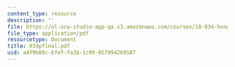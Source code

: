```yaml
---
content_type: resource
description: ''
file: https://ol-ocw-studio-app-qa.s3.amazonaws.com/courses/18-034-honors-differential-equations-spring-2004/a4f9b89cbfeffa3b1c09857d94269187_034pfinal.pdf
file_type: application/pdf
resourcetype: Document
title: 034pfinal.pdf
uid: a4f9b89c-bfef-fa3b-1c09-857d94269187
---
```


